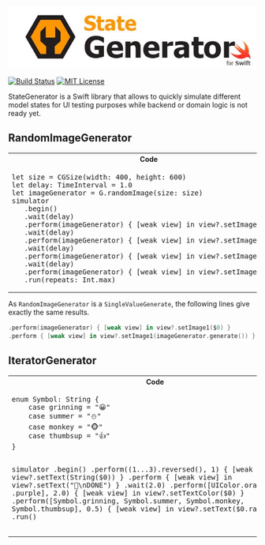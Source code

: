 ![StateGenerator](https://raw.githubusercontent.com/marciniwanicki/StateGenerator/develop/Docs/logo.jpg)

[![Build Status](https://travis-ci.org/marciniwanicki/StateGenerator.svg?branch=develop)](https://travis-ci.org/marciniwanicki/StateGenerator)
[![MIT License](https://img.shields.io/badge/license-MIT-lightgrey.svg)](https://github.com/marciniwanicki/StateGenerator/blob/master/LICENSE)

StateGenerator is a Swift library that allows to quickly simulate different model states for UI testing purposes while backend or domain logic is not ready yet.

## RandomImageGenerator

<table>
   <tr>
      <th width="70%">Code</th>
      <th width="30%">Preview</th>
   </tr>
   <tr>
      <td>
         <div class="highlight highlight-source-swift">
<pre>
let size = CGSize(width: 400, height: 600)
let delay: TimeInterval = 1.0
let imageGenerator = G.randomImage(size: size)
simulator
   .begin()
   .wait(delay)
   .perform(imageGenerator) { [weak view] in view?.setImage1($0) }
   .wait(delay)
   .perform(imageGenerator) { [weak view] in view?.setImage2($0) }
   .wait(delay)
   .perform(imageGenerator) { [weak view] in view?.setImage3($0) }
   .wait(delay)
   .perform(imageGenerator) { [weak view] in view?.setImage4($0) }
   .run(repeats: Int.max)</pre>
         </div>
      </td>
      <td>
         <img src="https://raw.githubusercontent.com/marciniwanicki/StateGenerator/develop/Docs/RandomImageGenerator.gif">
      </td>
   </tr>
</table>

As `RandomImageGenerator` is a `SingleValueGenerate`, the following lines give exactly the same results.
```Swift
.perform(imageGenerator) { [weak view] in view?.setImage1($0) }
.perform { [weak view] in view?.setImage1(imageGenerator.generate()) }
```

## IteratorGenerator 

<table>
   <tr>
      <th width="70%">Code</th>
      <th width="30%">Preview</th>
   </tr>
   <tr>
      <td>
         <div class="highlight highlight-source-swift">
<pre>
enum Symbol: String {
    case grinning = "😀"
    case summer = "⛄"
    case monkey = "🐵"
    case thumbsup = "👍"
}

simulator
    .begin()
    .perform((1...3).reversed(), 1) { [weak view] in view?.setText(String($0)) }
    .perform { [weak view] in view?.setText("🙌\nDONE") }
    .wait(2.0)
    .perform([UIColor.orange, .red, .purple], 2.0) { [weak view] in view?.setTextColor($0) }
    .perform([Symbol.grinning, Symbol.summer, Symbol.monkey, Symbol.thumbsup], 0.5) {
        [weak view] in view?.setText($0.rawValue)
    }
    .run()</pre>
         </div>
      </td>
      <td>
         <img src="https://raw.githubusercontent.com/marciniwanicki/StateGenerator/develop/Docs/IteratorGenerator.gif">
      </td>
   </tr>
</table>
